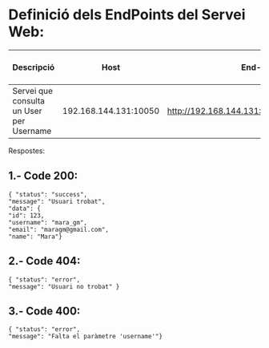 # Definició dels EndPoints del Servei Web:

| Descripció | Host | End-point | Method | Tipus de petició | Paràmetres | 
|--------------|--------------|--------------|--------------|--------------|--------------|
| Servei que consulta un User per Username | 192.168.144.131:10050 | http://192.168.144.131:10050/tapatapp/getuser | GET | HTTP GET amb URL | username (string) | 

Respostes:

## 1.- Code 200:

    { "status": "success",
    "message": "Usuari trobat",
    "data": {
    "id": 123,
    "username": "mara_gm",
    "email": "maragm@gmail.com",
    "name": "Mara"}

## 2.-  Code 404: 

    { "status": "error",
    "message": "Usuari no trobat" }

## 3.- Code 400: 

    { "status": "error",
    "message": "Falta el paràmetre 'username'"}


